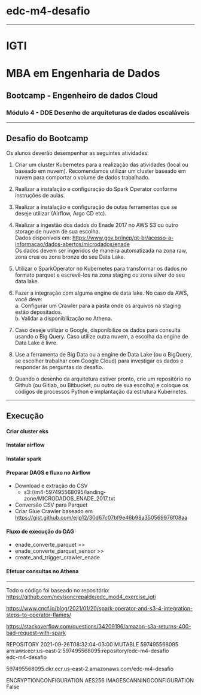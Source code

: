 # edc-m4-desafio
*** 
# IGTI 
# MBA em Engenharia de Dados
## Bootcamp - Engenheiro de dados Cloud
### Módulo 4 - DDE Desenho de arquiteturas de dados escaláveis
*** 
## Desafio do Bootcamp
Os alunos deverão desempenhar as seguintes atividades:  

1. Criar um cluster Kubernetes para a realização das atividades (local ou baseado em nuvem). Recomendamos utilizar um cluster baseado em nuvem para comportar o volume de dados trabalhado.  

2. Realizar a instalação e configuração do Spark Operator conforme instruções de aulas.  
3. Realizar a instalação e configuração de outas ferramentas que se deseje utilizar (Airflow, Argo CD etc).  

4. Realizar a ingestão dos dados do Enade 2017 no AWS S3 ou outro storage de nuvem de sua escolha.  
    Dados disponíveis em: https://www.gov.br/inep/pt-br/acesso-a-informacao/dados-abertos/microdados/enade  
  Os dados devem ser ingeridos de maneira automatizada na zona raw, zona crua ou zona bronze do seu Data Lake.  

5. Utilizar o SparkOperator no Kubernetes para transformar os dados no formato parquet e escrevê-los na zona staging ou zona silver do seu data lake.  

6. Fazer a integração com alguma engine de data lake. No caso da AWS, você deve:  
  a. Configurar um Crawler para a pasta onde os arquivos na staging estão depositados.  
  b. Validar a disponibilização no Athena.  

7. Caso deseje utilizar o Google, disponibilize os dados para consulta usando o Big Query. Caso utilize outra nuvem, a escolha da engine de Data Lake é livre.  

8. Use a ferramenta de Big Data ou a engine de Data Lake (ou o BigQuery, se escolher trabalhar com Google Cloud) para investigar os dados e responder às perguntas do desafio.  

9. Quando o desenho da arquitetura estiver pronto, crie um repositório no Github (ou Gitlab, ou Bitbucket, ou outro de sua escolha) e coloque os códigos de processos Python e implantação da estrutura Kubernetes.
***
## Execução
#### Criar cluster eks
#### Instalar airflow
#### Instalar spark

#### Preparar DAGS e fluxo no Airflow
- Download e extração do CSV
  - s3://m4-597495568095/landing-zone/MICRODADOS_ENADE_2017.txt
- Conversão CSV para Parquet
- Criar Glue Crawler
    baseado em https://gist.github.com/ejlp12/30d67c07bf9e46b98a350569976f08aa

#### Fluxo de execução do DAG
- enade_converte_parquet >> 
- enade_converte_parquet_sensor >> 
- create_and_trigger_crawler_enade

#### Efetuar consultas no Athena
***
Todo o código foi baseado no repositório:  
https://github.com/neylsoncrepalde/edc_mod4_exercise_igti  

https://www.cncf.io/blog/2021/01/20/spark-operator-and-s3-4-integration-steps-to-operator-flames/

https://stackoverflow.com/questions/34209196/amazon-s3a-returns-400-bad-request-with-spark

REPOSITORY      2021-09-26T08:32:04-03:00       MUTABLE 597495568095    arn:aws:ecr:us-east-2:597495568095:repository/edc-m4-desafio    
edc-m4-desafio  

597495568095.dkr.ecr.us-east-2.amazonaws.com/edc-m4-desafio

ENCRYPTIONCONFIGURATION AES256
IMAGESCANNINGCONFIGURATION      False